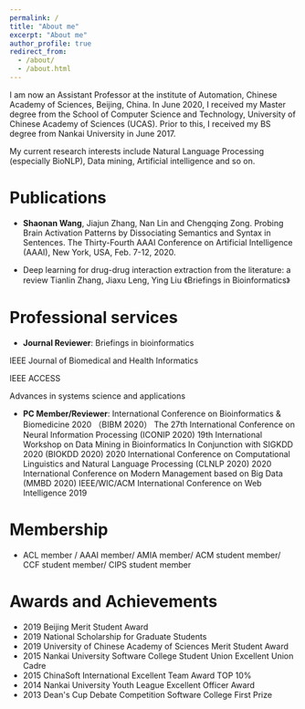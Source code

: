 ```yaml
---
permalink: /
title: "About me"
excerpt: "About me"
author_profile: true
redirect_from: 
  - /about/
  - /about.html
---
```


I am now an Assistant Professor at the institute of Automation, Chinese Academy of Sciences, Beijing, China.  In June 2020, I received my Master degree from the School of Computer Science and Technology, University of Chinese Academy of Sciences (UCAS). Prior to this, I received my BS degree from Nankai University in June 2017.

My current research interests include Natural Language Processing (especially BioNLP), Data mining, Artificial intelligence and so on.


# Publications

- **Shaonan Wang**, Jiajun Zhang, Nan Lin and Chengqing Zong. Probing Brain Activation Patterns by Dissociating Semantics and Syntax in Sentences. The Thirty-Fourth AAAI Conference on Artificial Intelligence (AAAI), New York, USA, Feb. 7-12, 2020.

- Deep learning for drug-drug interaction extraction from the literature: a review
Tianlin Zhang, Jiaxu Leng, Ying Liu
《Briefings in Bioinformatics》



# Professional services
- **Journal Reviewer**:
Briefings in bioinformatics

IEEE Journal of Biomedical and Health Informatics 

IEEE ACCESS

Advances in systems science and applications

- **PC Member/Reviewer**:
International Conference on Bioinformatics & Biomedicine 2020 （BIBM 2020）
The 27th International Conference on Neural Information Processing (ICONIP 2020) 
19th International Workshop on Data Mining in Bioinformatics In Conjunction with SIGKDD 2020 (BIOKDD 2020)
2020 International Conference on Computational Linguistics and Natural Language Processing (CLNLP 2020)
2020 International Conference on Modern Management based on Big Data (MMBD 2020)
IEEE/WIC/ACM International Conference on Web Intelligence 2019

# Membership
- ACL member / AAAI member/ AMIA member/ ACM student member/ CCF student member/ CIPS student member

# Awards and Achievements
- 2019 Beijing Merit Student Award
- 2019 National Scholarship for Graduate Students
- 2019 University of Chinese Academy of Sciences Merit Student Award
-	2015 Nankai University Software College Student Union Excellent Union Cadre
-	2015 ChinaSoft International Excellent Team Award TOP 10% 
-	2014 Nankai University Youth League Excellent Officer Award
-	2013 Dean's Cup Debate Competition Software College First Prize

